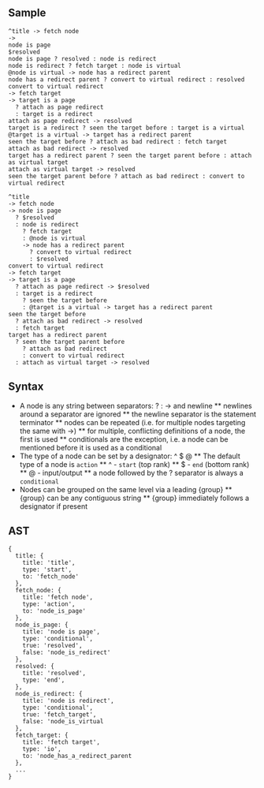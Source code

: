 Sample
------

```
^title -> fetch node
->
node is page
$resolved
node is page ? resolved : node is redirect
node is redirect ? fetch target : node is virtual
@node is virtual -> node has a redirect parent
node has a redirect parent ? convert to virtual redirect : resolved
convert to virtual redirect
-> fetch target
-> target is a page
  ? attach as page redirect
  : target is a redirect
attach as page redirect -> resolved
target is a redirect ? seen the target before : target is a virtual
@target is a virtual -> target has a redirect parent
seen the target before ? attach as bad redirect : fetch target
attach as bad redirect -> resolved
target has a redirect parent ? seen the target parent before : attach as virtual target
attach as virtual target -> resolved
seen the target parent before ? attach as bad redirect : convert to virtual redirect
```

```
^title
-> fetch node
-> node is page
  ? $resolved
  : node is redirect
    ? fetch target
    : @node is virtual
    -> node has a redirect parent
      ? convert to virtual redirect
      : $resolved
convert to virtual redirect
-> fetch target
-> target is a page
  ? attach as page redirect -> $resolved
  : target is a redirect
    ? seen the target before
    : @target is a virtual -> target has a redirect parent
seen the target before
  ? attach as bad redirect -> resolved
  : fetch target
target has a redirect parent
  ? seen the target parent before
    ? attach as bad redirect
    : convert to virtual redirect
  : attach as virtual target -> resolved
```

Syntax
------
* A node is any string between separators: ? : -> and newline
** newlines around a separator are ignored
** the newline separator is the statement terminator
** nodes can be repeated (i.e. for multiple nodes targeting the same with ->)
** for multiple, conflicting definitions of a node, the first is used
** conditionals are the exception, i.e. a node can be mentioned before it is used as a conditional
* The type of a node can be set by a designator: ^ $ @
** The default type of a node is `action`
** ^ - `start` (top rank)
** $ - `end` (bottom rank)
** @ - input/output
** a node followed by the ? separator is always a `conditional`
* Nodes can be grouped on the same level via a leading {group}
** {group} can be any contiguous string
** {group} immediately follows a designator if present

AST
---
```
{
  title: {
    title: 'title',
    type: 'start',
    to: 'fetch_node'
  },
  fetch_node: {
    title: 'fetch node',
    type: 'action',
    to: 'node_is_page'
  },
  node_is_page: {
    title: 'node is page',
    type: 'conditional',
    true: 'resolved',
    false: 'node_is_redirect'
  },
  resolved: {
    title: 'resolved',
    type: 'end',
  },
  node_is_redirect: {
    title: 'node is redirect',
    type: 'conditional',
    true: 'fetch_target',
    false: 'node_is_virtual
  },
  fetch_target: {
    title: 'fetch target',
    type: 'io',
    to: 'node_has_a_redirect_parent
  },
  ...
}
```